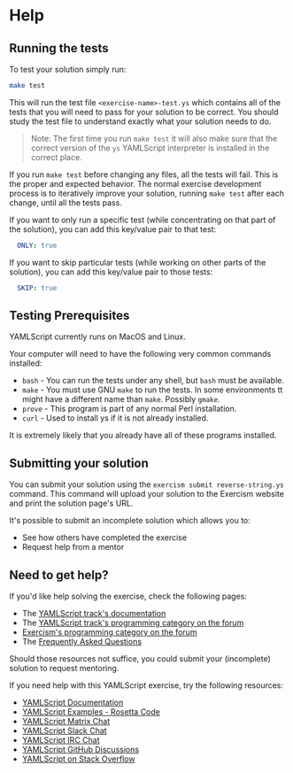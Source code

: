 # Help

## Running the tests

To test your solution simply run:

```bash
make test
```

This will run the test file `<exercise-name>-test.ys` which contains all of the
tests that you will need to pass for your solution to be correct.
You should study the test file to understand exactly what your solution needs
to do.

> Note: The first time you run `make test` it will also make sure that the
> correct version of the `ys` YAMLScript interpreter is installed in the
> correct place.

If you run `make test` before changing any files, all the tests will fail.
This is the proper and expected behavior.
The normal exercise development process is to iteratively improve your
solution, running `make test` after each change, until all the tests pass.

If you want to only run a specific test (while concentrating on that part of the
solution), you can add this key/value pair to that test:

```yaml
  ONLY: true
```

If you want to skip particular tests (while working on other parts of the
solution), you can add this key/value pair to those tests:

```yaml
  SKIP: true
```


## Testing Prerequisites

YAMLScript currently runs on MacOS and Linux.

Your computer will need to have the following very common commands installed:

* `bash` - You can run the tests under any shell, but `bash` must be available.
* `make` - You must use GNU `make` to run the tests.
  In some environments tt might have a different name than `make`.
  Possibly `gmake`.
* `prove` - This program is part of any normal Perl installation.
* `curl` - Used to install ys if it is not already installed.

It is extremely likely that you already have all of these programs installed.

## Submitting your solution

You can submit your solution using the `exercism submit reverse-string.ys` command.
This command will upload your solution to the Exercism website and print the solution page's URL.

It's possible to submit an incomplete solution which allows you to:

- See how others have completed the exercise
- Request help from a mentor

## Need to get help?

If you'd like help solving the exercise, check the following pages:

- The [YAMLScript track's documentation](https://exercism.org/docs/tracks/yamlscript)
- The [YAMLScript track's programming category on the forum](https://forum.exercism.org/c/programming/yamlscript)
- [Exercism's programming category on the forum](https://forum.exercism.org/c/programming/5)
- The [Frequently Asked Questions](https://exercism.org/docs/using/faqs)

Should those resources not suffice, you could submit your (incomplete) solution to request mentoring.

If you need help with this YAMLScript exercise, try the following resources:

* [YAMLScript Documentation](https://yamlscript.org/doc/)
* [YAMLScript Examples - Rosetta Code](
  https://rosettacode.org/wiki/Category:YAMLScript#mw-pages)
* [YAMLScript Matrix Chat](https://matrix.to/#/#chat-yamlscript:yaml.io)
* [YAMLScript Slack Chat](https://clojurians.slack.com/messages/C05HQFMTURF)
* [YAMLScript IRC Chat](https://web.libera.chat/?channel=yamlscript)
* [YAMLScript GitHub Discussions](
  https://github.com/yaml/yamlscript/discussions)
* [YAMLScript on Stack Overflow](
  https://stackoverflow.com/questions/tagged/yamlscript)